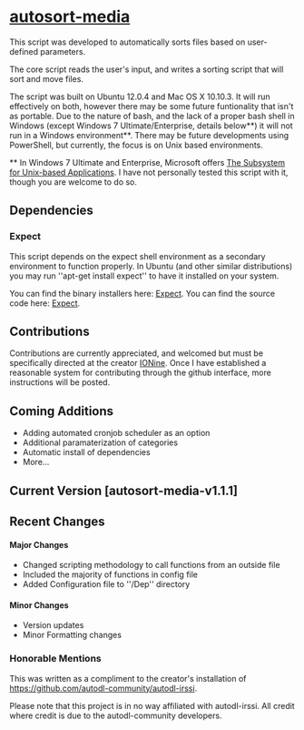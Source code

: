 # [autosort-media](https://github.com/Unholy-Scripts/autosort-media)

This script was developed to automatically sorts files based on user-defined parameters.

The core script reads the user's input, and writes a sorting script that will sort and move files.

The script was built on Ubuntu 12.0.4 and Mac OS X 10.10.3. It will run effectively on both, however there may be some future funtionality that isn't as portable. Due to the nature of bash, and the lack of a proper bash shell in Windows (except Windows 7 Ultimate/Enterprise, details below\*\*) it will not run in a Windows environment\*\*. There may be future developments using PowerShell, but currently, the focus is on Unix based environments. 

\*\* In Windows 7 Ultimate and Enterprise, Microsoft offers [The Subsystem for Unix-based Applications](https://technet.microsoft.com/en-us/library/cc771470.aspx). I have not personally tested this script with it, though you are welcome to do so. 

## Dependencies

### Expect

This script depends on the expect shell environment as a secondary environment to function properly. In Ubuntu (and other similar distributions) you may run ''apt-get install expect'' to have it installed on your system.

You can find the binary installers here: [Expect](http://www.activestate.com/activetcl/downloads).
You can find the source code here: [Expect](http://sourceforge.net/projects/expect/).

## Contributions 

Contributions are currently appreciated, and welcomed but must be specifically directed at the creator [IONine](https://github.com/IOnine). Once I have established a reasonable system for contributing through the github interface, more instructions will be posted.

## Coming Additions

* Adding automated cronjob scheduler as an option
* Additional paramaterization of categories
* Automatic install of dependencies
* More...

## Current Version [autosort-media-v1.1.1]

## Recent Changes

#### Major Changes
  * Changed scripting methodology to call functions from an outside file
  * Included the majority of functions in config file
  * Added Configuration file to ''/Dep'' directory

#### Minor Changes
  * Version updates
  * Minor Formatting changes

### Honorable Mentions

This was written as a compliment to the creator's installation of https://github.com/autodl-community/autodl-irssi.

Please note that this project is in no way affiliated with autodl-irssi. All credit where credit is due to the 
autodl-community developers.


